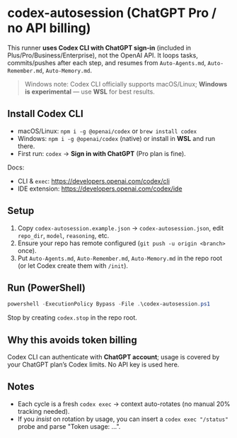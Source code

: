 # codex-autosession (ChatGPT Pro / no API billing)
This runner **uses Codex CLI with ChatGPT sign‑in** (included in Plus/Pro/Business/Enterprise), not the OpenAI API.
It loops tasks, commits/pushes after each step, and resumes from `Auto-Agents.md`, `Auto-Remember.md`, `Auto-Memory.md`.

> Windows note: Codex CLI officially supports macOS/Linux; **Windows is experimental** — use **WSL** for best results.

## Install Codex CLI
- macOS/Linux: `npm i -g @openai/codex` or `brew install codex`
- Windows: `npm i -g @openai/codex` (native) or install in **WSL** and run there.
- First run: `codex` → **Sign in with ChatGPT** (Pro plan is fine).

Docs:
- CLI & `exec`: https://developers.openai.com/codex/cli
- IDE extension: https://developers.openai.com/codex/ide

## Setup
1) Copy `codex-autosession.example.json` → `codex-autosession.json`, edit `repo_dir`, `model`, `reasoning`, etc.
2) Ensure your repo has remote configured (`git push -u origin <branch>` once).
3) Put `Auto-Agents.md`, `Auto-Remember.md`, `Auto-Memory.md` in the repo root (or let Codex create them with `/init`).

## Run (PowerShell)
```powershell
powershell -ExecutionPolicy Bypass -File .\codex-autosession.ps1
```
Stop by creating `codex.stop` in the repo root.

## Why this avoids token billing
Codex CLI can authenticate with **ChatGPT account**; usage is covered by your ChatGPT plan’s Codex limits. No API key is used here.

## Notes
- Each cycle is a fresh `codex exec` → context auto-rotates (no manual 20% tracking needed).
- If you *insist* on rotation by usage, you can insert a `codex exec "/status"` probe and parse "Token usage: …".


